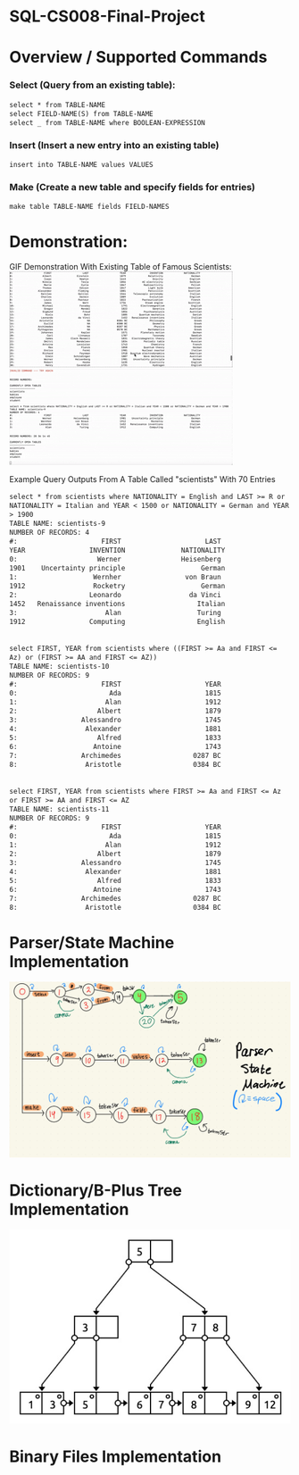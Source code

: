 # SQL-CS008-Final-Project

# Overview / Supported Commands
### Select (Query from an existing table):
```
select * from TABLE-NAME
select FIELD-NAME(S) from TABLE-NAME
select _ from TABLE-NAME where BOOLEAN-EXPRESSION
```

### Insert (Insert a new entry into an existing table)
```
insert into TABLE-NAME values VALUES
```

### Make (Create a new table and specify fields for entries)
```
make table TABLE-NAME fields FIELD-NAMES
```

# Demonstration: 
GIF Demonstration With Existing Table of Famous Scientists: <br>
![Query Example 1 With My SQL Implementation](SQL_DEMO_1.gif) 
![Query Example 2 With My SQL Implementation](SQL_DEMO_2.gif)

Example Query Outputs From A Table Called "scientists" With 70 Entries
```
select * from scientists where NATIONALITY = English and LAST >= R or NATIONALITY = Italian and YEAR < 1500 or NATIONALITY = German and YEAR > 1900
TABLE NAME: scientists-9
NUMBER OF RECORDS: 4
#:                     FIRST                     LAST                     YEAR                INVENTION              NATIONALITY
0:                    Werner               Heisenberg                     1901    Uncertainty principle                   German
1:                   Wernher                von Braun                     1912                 Rocketry                   German
2:                  Leonardo                 da Vinci                     1452   Renaissance inventions                  Italian
3:                      Alan                   Turing                     1912                Computing                  English


select FIRST, YEAR from scientists where ((FIRST >= Aa and FIRST <= Az) or (FIRST >= AA and FIRST <= AZ))
TABLE NAME: scientists-10
NUMBER OF RECORDS: 9
#:                     FIRST                     YEAR
0:                       Ada                     1815
1:                      Alan                     1912
2:                    Albert                     1879
3:                Alessandro                     1745
4:                 Alexander                     1881
5:                    Alfred                     1833
6:                   Antoine                     1743
7:                Archimedes                  0287 BC
8:                 Aristotle                  0384 BC


select FIRST, YEAR from scientists where FIRST >= Aa and FIRST <= Az or FIRST >= AA and FIRST <= AZ
TABLE NAME: scientists-11
NUMBER OF RECORDS: 9
#:                     FIRST                     YEAR
0:                       Ada                     1815
1:                      Alan                     1912
2:                    Albert                     1879
3:                Alessandro                     1745
4:                 Alexander                     1881
5:                    Alfred                     1833
6:                   Antoine                     1743
7:                Archimedes                  0287 BC
8:                 Aristotle                  0384 BC
```
# Parser/State Machine Implementation
![Parser Image](CS8-127.jpg) 

# Dictionary/B-Plus Tree Implementation
![B-Plus Tree Image](B-Plus-Tree-Diagram.png) 
# Binary Files Implementation
